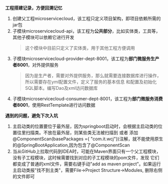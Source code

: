 **工程搭建记录，方便回溯记忆**
1. 创建父工程microservicecloud，该工程只定义项目架构，即项目依赖所需的jar包
2. 子模块microservicecloud-api，该工程为**公共部分**，比如实体类，工具等，其他子模块可以依赖它进行开发
   > 这个模块中目前只定义了实体类，用于其他工程方便调用
3. 子模块microservicecloud-provider-dept-8001，该工程为**部门微服务生产者8001**，对外提供服务
   > 因为是生产者，需要对外提供服务，那么就需要连接数据库进行操作，所以需要存在yml配置文件，定义了服务的基本信息
   和配置及初始化SQL脚本。编写Dao及xml访问数据库
4. 子模块microservicecloud-consumer-dept-8001，该工程为**部门微服务消费者8001**，使用RestTemplate进行访问数据

**遇到的问题，避免下次入坑**
1. 主启动类的位置要位于最外层，因为springboot启动时，会根据主启动类的位置往里扫描类。不放在最外层，则某些类无法被扫描到
或者 添加@ComponentScan(basePackages ={ "com.it.wcj"})注解，就不能使用原生的@SpringBootApplication,因为包含了@ComponentScan
2. 当从GitHub上拉取代码到IDEA时，可能在Maven界面只有一个父工程模块，没有子工程模块，这时候需要找到对应的子工程模块的pom文件，发现
它们都变成了普通的xml文件，需要右键手动"add as maven project"。如果运行主启动类报"找不到主类"，需要File->Project Structure->Modules,
删除右侧的文件即可